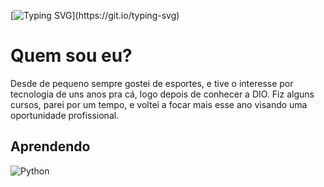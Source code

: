 [![Typing SVG](https://readme-typing-svg.herokuapp.com?font=Fira+Code&size=14&pause=1000&color=AA42F7&width=435&lines=Sejam+bem-vindos+ao+meu+perfil+Colaborativo!;Prazer%2C+meu+nome+%C3%A9+Gabriel+Araujo.)](https://git.io/typing-svg)

# Quem sou eu?
 Desde de pequeno sempre gostei de esportes, e tive o interesse por tecnologia de uns anos pra cá, logo depois de conhecer a DIO. Fiz alguns cursos, parei por um tempo, e voltei a focar mais esse ano visando uma oportunidade profissional.

 ## Aprendendo
![Python](https://img.shields.io/badge/Python-000?style=for-the-badge&logo=python)
